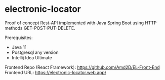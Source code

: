 # electronic-locator

Proof of concept Rest-API implemented with Java Spring Boot using HTTP methods GET-POST-PUT-DELETE.

Prerequisites:
* Java 11
* Postgresql any version
* Intellij Idea Ultimate

Frontend Repo (React Framework): https://github.com/Amd2D/EL-Front-End
Frontend URL: https://electronic-locator.web.app/
